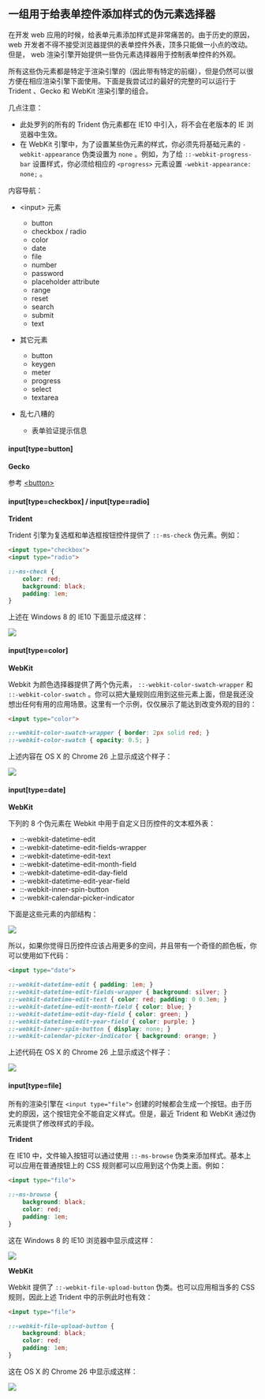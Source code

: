 ## 一组用于给表单控件添加样式的伪元素选择器

在开发 web 应用的时候，给表单元素添加样式是非常痛苦的。由于历史的原因， web 开发者不得不接受浏览器提供的表单控件外表，顶多只能做一小点的改动。但是， web 渲染引擎开始提供一些伪元素选择器用于控制表单控件的外观。

所有这些伪元素都是特定于渲染引擎的（因此带有特定的前缀），但是仍然可以很方便在相应渲染引擎下面使用。下面是我尝试过的最好的完整的可以运行于 Trident 、Gecko 和 WebKit 渲染引擎的组合。

几点注意：

* 此处罗列的所有的 Trident 伪元素都在 IE10 中引入，将不会在老版本的 IE 浏览器中生效。
* 在 WebKit 引擎中，为了设置某些伪元素的样式，你必须先将基础元素的 `-webkit-appearance` 伪类设置为 `none` 。例如，为了给 `::-webkit-progress-bar` 设置样式，你必须给相应的 `<progress>` 元素设置 `-webkit-appearance: none;` 。

内容导航：

* &lt;input&gt; 元素

  - button
  - checkbox / radio
  - color
  - date
  - file
  - number
  - password
  - placeholder attribute
  - range
  - reset
  - search
  - submit
  - text

* 其它元素

  - button
  - keygen
  - meter
  - progress
  - select
  - textarea

* 乱七八糟的

  - 表单验证提示信息

#### input[type=button]
  
  **Gecko**
  
  参考 [&lt;button&gt;](#)
  
#### input[type=checkbox] / input[type=radio]

  **Trident**
  
  Trident 引擎为复选框和单选框按钮控件提供了 `::-ms-check` 伪元素。例如：
  
  ```html
  <input type="checkbox">
  <input type="radio">
  ```
  
  ```css
  ::-ms-check {
      color: red;
      background: black;
      padding: 1em;
  }
  ```
  
  上述在 Windows 8 的 IE10 下面显示成这样：
  
  ![](http://tjvantoll.com/images/posts/2013-04-15/trident-radio-checkbox.png)
  
#### input[type=color]

  **WebKit**
  
  Webkit 为颜色选择器提供了两个伪元素， `::-webkit-color-swatch-wrapper` 和 `::-webkit-color-swatch` 。你可以把大量规则应用到这些元素上面，但是我还没想出任何有用的应用场景。这里有一个示例，仅仅展示了能达到改变外观的目的：
  
  ```html
  <input type="color">
  ```
  
  ```css
  ::-webkit-color-swatch-wrapper { border: 2px solid red; }
  ::-webkit-color-swatch { opacity: 0.5; }
  ```
  
  上述内容在 OS X 的 Chrome 26 上显示成这个样子：
  
  ![](http://tjvantoll.com/images/posts/2013-04-15/webkit-input-color.png)
  
#### input[type=date]

  **WebKit**
  
  下列的 8 个伪元素在 Webkit 中用于自定义日历控件的文本框外表：
  
  * ::-webkit-datetime-edit
  * ::-webkit-datetime-edit-fields-wrapper
  * ::-webkit-datetime-edit-text
  * ::-webkit-datetime-edit-month-field
  * ::-webkit-datetime-edit-day-field
  * ::-webkit-datetime-edit-year-field
  * ::-webkit-inner-spin-button
  * ::-webkit-calendar-picker-indicator

  下面是这些元素的内部结构：
  
  ![](http://tjvantoll.com/images/posts/2013-04-15/webkit-input-date-shadow.png)
  
  所以，如果你觉得日历控件应该占用更多的空间，并且带有一个奇怪的颜色板，你可以使用如下代码：
  
  ```html
  <input type="date">
  ```
  
  ```css
  ::-webkit-datetime-edit { padding: 1em; }
  ::-webkit-datetime-edit-fields-wrapper { background: silver; }
  ::-webkit-datetime-edit-text { color: red; padding: 0 0.3em; }
  ::-webkit-datetime-edit-month-field { color: blue; }
  ::-webkit-datetime-edit-day-field { color: green; }
  ::-webkit-datetime-edit-year-field { color: purple; }
  ::-webkit-inner-spin-button { display: none; }
  ::-webkit-calendar-picker-indicator { background: orange; }
  ```
  
  上述代码在 OS X 的 Chrome 26 上显示成这个样子：
  
  ![](http://tjvantoll.com/images/posts/2013-04-15/webkit-input-date.png)
  
#### input[type=file]

  所有的渲染引擎在 `<input type="file">` 创建的时候都会生成一个按钮。由于历史的原因，这个按钮完全不能自定义样式。但是，最近 Trident 和 WebKit 通过伪元素提供了修改样式的手段。
  
  **Trident**
  
  在 IE10 中，文件输入按钮可以通过使用 `::-ms-browse` 伪类来添加样式。基本上可以应用在普通按钮上的 CSS 规则都可以应用到这个伪类上面。例如：
  
  ```html
  <input type="file">
  ```
  
  ```css
  ::-ms-browse {
      background: black;
      color: red;
      padding: 1em;
  }
  ```
  
  这在 Windows 8 的 IE10 浏览器中显示成这样：
  
  ![](http://tjvantoll.com/images/posts/2013-04-15/trident-input-file.png)
  
  **WebKit**
  
  Webkit 提供了 `::-webkit-file-upload-button` 伪类。也可以应用相当多的 CSS 规则，因此上述 Trident 中的示例此时也有效：
  
  ```html
  <input type="file">
  ```
  
  ```css
  ::-webkit-file-upload-button {
      background: black;
      color: red;
      padding: 1em;
  }
  ```
  
  这在 OS X 的 Chrome 26 中显示成这样：
  
  ![](http://tjvantoll.com/images/posts/2013-04-15/webkit-input-file.png)
  
  

